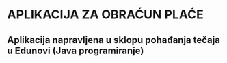 # APLIKACIJA ZA OBRAĆUN PLAĆE

## Aplikacija napravljena u sklopu pohađanja tečaja u Edunovi (Java programiranje)